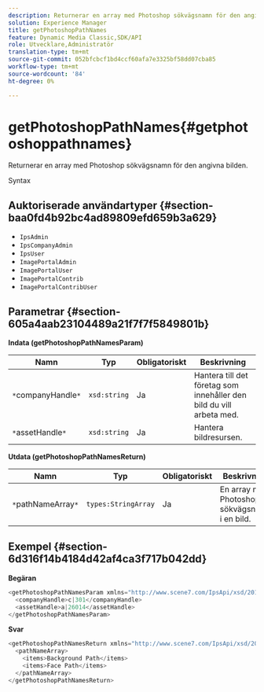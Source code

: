 ```yaml
---
description: Returnerar en array med Photoshop sökvägsnamn för den angivna bilden.
solution: Experience Manager
title: getPhotoshopPathNames
feature: Dynamic Media Classic,SDK/API
role: Utvecklare,Administratör
translation-type: tm+mt
source-git-commit: 052bfcbcf1bd4ccf60afa7e3325bf58dd07cba85
workflow-type: tm+mt
source-wordcount: '84'
ht-degree: 0%

---
```



# getPhotoshopPathNames{#getphotoshoppathnames}

Returnerar en array med Photoshop sökvägsnamn för den angivna bilden.

Syntax

## Auktoriserade användartyper {#section-baa0fd4b92bc4ad89809efd659b3a629}

* `IpsAdmin`
* `IpsCompanyAdmin`
* `IpsUser`
* `ImagePortalAdmin`
* `ImagePortalUser`
* `ImagePortalContrib`
* `ImagePortalContribUser`

## Parametrar {#section-605a4aab23104489a21f7f7f5849801b}

**Indata (getPhotoshopPathNamesParam)**

| Namn | Typ | Obligatoriskt | Beskrivning |
|---|---|---|---|
| `*`companyHandle`*` | `xsd:string` | Ja | Hantera till det företag som innehåller den bild du vill arbeta med. |
| `*`assetHandle`*` | `xsd:string` | Ja | Hantera bildresursen. |

**Utdata (getPhotoshopPathNamesReturn)**

| Namn | Typ | Obligatoriskt | Beskrivning |
|---|---|---|---|
| `*`pathNameArray`*` | `types:StringArray` | Ja | En array med Photoshop sökvägsnamn i en bild. |

## Exempel {#section-6d316f14b4184d42af4ca3f717b042dd}

**Begäran**

```java
<getPhotoshopPathNamesParam xmlns="http://www.scene7.com/IpsApi/xsd/2012-07-31">
  <companyHandle>c|301</companyHandle>
  <assetHandle>a|26014</assetHandle>
</getPhotoshopPathNamesParam>
```

**Svar**

```java
<getPhotoshopPathNamesReturn xmlns="http://www.scene7.com/IpsApi/xsd/2012-07-31">
  <pathNameArray>
    <items>Background Path</items>
    <items>Face Path</items>
  </pathNameArray>
</getPhotoshopPathNamesReturn>
```

